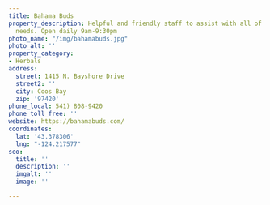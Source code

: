 ```yaml
---
title: Bahama Buds
property_description: Helpful and friendly staff to assist with all of your cannabis
  needs. Open daily 9am-9:30pm
photo_name: "/img/bahamabuds.jpg"
photo_alt: ''
property_category:
- Herbals
address:
  street: 1415 N. Bayshore Drive
  street2: ''
  city: Coos Bay
  zip: '97420'
phone_local: 541) 808-9420
phone_toll_free: ''
website: https://bahamabuds.com/
coordinates:
  lat: '43.378306'
  lng: "-124.217577"
seo:
  title: ''
  description: ''
  imgalt: ''
  image: ''

---
```

